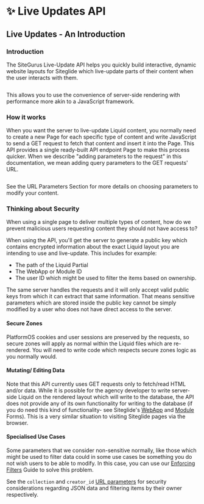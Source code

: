 # ✨ Live Updates API

## Live Updates - An Introduction <a href="#live-updates-an-introduction" id="live-updates-an-introduction"></a>

### Introduction <a href="#introduction" id="introduction"></a>

The SiteGurus Live-Update API helps you quickly build interactive, dynamic website layouts for Siteglide which live-update parts of their content when the user interacts with them.

<figure><img src="https://res.cloudinary.com/sitegurus/image/upload/f_auto/v1680276257/modules/module_86/admin/libraries/5/tables/table-1.png" alt=""><figcaption></figcaption></figure>

This allows you to use the convenience of server-side rendering with performance more akin to a JavaScript framework.

### How it works <a href="#how-it-works" id="how-it-works"></a>

When you want the server to live-update Liquid content, you normally need to create a new Page for each specific type of content and write JavaScript to send a GET request to fetch that content and insert it into the Page. This API provides a single ready-built API endpoint Page to make this process quicker. When we describe "adding parameters to the request" in this documentation, we mean adding query parameters to the GET requests' URL.

<figure><img src="https://res.cloudinary.com/sitegurus/image/upload/f_auto/v1684487550/modules/module_86/documentation/Live_updates_API_diagram.drawio_1.png" alt=""><figcaption></figcaption></figure>

See the URL Parameters Section for more details on choosing parameters to modify your content.

### Thinking about Security <a href="#thinking-about-security" id="thinking-about-security"></a>

When using a single page to deliver multiple types of content, how do we prevent malicious users requesting content they should not have access to?

When using the API, you'll get the server to generate a public key which contains encrypted information about the exact Liquid layout you are intending to use and live-update. This includes for example:

* The path of the Liquid Partial
* The WebApp or Module ID
* The user ID which might be used to filter the items based on ownership.

The same server handles the requests and it will only accept valid public keys from which it can extract that same information. That means sensitive parameters which are stored inside the public key cannot be simply modified by a user who does not have direct access to the server.

#### Secure Zones <a href="#secure-zones" id="secure-zones"></a>

PlatformOS cookies and user sessions are preserved by the requests, so secure zones will apply as normal within the Liquid files which are re-rendered. You will need to write code which respects secure zones logic as you normally would.

#### Mutating/ Editing Data <a href="#mutating-editing-data" id="mutating-editing-data"></a>

Note that this API currently uses GET requests only to fetch/read HTML and/or data. While it is possible for the agency developer to write server-side Liquid on the rendered layout which will write to the database, the API does not provide any of its own functionality for writing to the database (if you do need this kind of functionality- see Siteglide's [WebApp](https://developers.siteglide.com/front-end-submit-webapps) and [Module](https://developers.siteglide.com/front-end-submit-modules) Forms). This is a very similar situation to visiting Siteglide pages via the browser.

#### Specialised Use Cases <a href="#specialised-use-cases" id="specialised-use-cases"></a>

Some parameters that we consider non-sensitive normally, like those which might be used to filter data could in some use cases be something you do not wish users to be able to modify. In this case, you can use our [Enforcing Filters](https://www.sitegurus.io/documentation/sitebuilder/live\_updates/guide\_-\_enforcing\_filters) Guide to solve this problem.

See the `collection` and `creator_id` [URL parameters](https://www.sitegurus.io/documentation/sitebuilder/live\_updates/API\_reference) for security considerations regarding JSON data and filtering items by their owner respectively.
